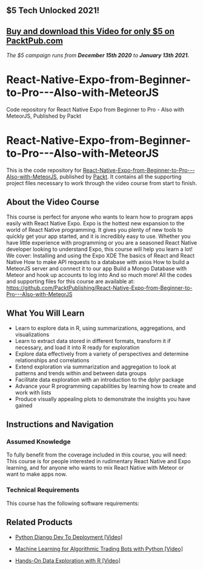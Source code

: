 ## $5 Tech Unlocked 2021!
[Buy and download this Video for only $5 on PacktPub.com](https://www.packtpub.com/product/react-native-expo-from-beginner-to-pro-also-with-meteorjs-video/9781789954647)
-----
*The $5 campaign         runs from __December 15th 2020__ to __January 13th 2021.__*

# React-Native-Expo-from-Beginner-to-Pro---Also-with-MeteorJS
Code repository for React Native Expo from Beginner to Pro - Also with MeteorJS, Published by Packt
# React-Native-Expo-from-Beginner-to-Pro---Also-with-MeteorJS
This is the code repository for [React-Native-Expo-from-Beginner-to-Pro---Also-with-MeteorJS](https://www.packtpub.com/big-data-and-business-intelligence/hands-data-exploration-r-video?utm_source=github&utm_medium=repository&utm_campaign=9781789137163), published by [Packt](https://www.packtpub.com/?utm_source=github). It contains all the supporting project files necessary to work through the video course from start to finish.
## About the Video Course
This course is perfect for anyone who wants to learn how to program apps easily with React Native Expo. Expo is the hottest new expansion to the world of React Native programming. It gives you plenty of new tools to quickly get your app started, and it is incredibly easy to use. Whether you have little experience with programming or you are a seasoned React Native developer looking to understand Expo, this course will help you learn a lot! 
We cover: 
Installing and using the Expo XDE
The basics of React and React Native
How to make API requests to a database with axios
How to build a MeteorJS server and connect it to our app
Build a Mongo Database with Meteor and hook up accounts to log into
And so much more!
All the codes and supporting files for this course are available at: https://github.com/PacktPublishing/React-Native-Expo-from-Beginner-to-Pro---Also-with-MeteorJS

<H2>What You Will Learn</H2>
<DIV class=book-info-will-learn-text>
<UL>
<LI>Learn to explore data in R, using summarizations, aggregations, and visualizations 
<LI>Learn to extract data stored in different formats, transform it if necessary, and load it into R ready for exploration 
<LI>Explore data effectively from a variety of perspectives and determine relationships and correlations 
<LI>Extend exploration via summarization and aggregation to look at patterns and trends within and between data groups 
<LI>Facilitate data exploration with an introduction to the dplyr package 
<LI>Advance your R programming capabilities by learning how to create and work with lists 
<LI>Produce visually appealing plots to demonstrate the insights you have gained </LI></UL></DIV>

## Instructions and Navigation
### Assumed Knowledge
To fully benefit from the coverage included in this course, you will need:<br/>
This course is for people interested in rudimentary React Native and Expo learning, and for anyone who wants to mix React Native with Meteor or want to make apps now.
### Technical Requirements
This course has the following software requirements:<br/>
   

## Related Products
* [Python Django Dev To Deployment [Video]](https://www.packtpub.com/big-data-and-business-intelligence/hands-data-exploration-r-video?utm_source=github&utm_medium=repository&utm_campaign=9781789137163)

* [Machine Learning for Algorithmic Trading Bots with Python [Video]](https://www.packtpub.com/big-data-and-business-intelligence/hands-data-exploration-r-video?utm_source=github&utm_medium=repository&utm_campaign=9781789137163)

* [Hands-On Data Exploration with R [Video]](https://www.packtpub.com/big-data-and-business-intelligence/hands-data-exploration-r-video?utm_source=github&utm_medium=repository&utm_campaign=9781789137163)

